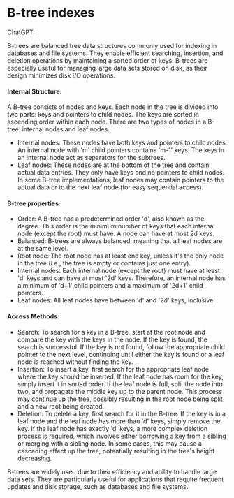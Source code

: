 # B-tree indexes

ChatGPT:

B-trees are balanced tree data structures commonly used for indexing in databases and file systems. They enable efficient searching, insertion, and deletion operations by maintaining a sorted order of keys. B-trees are especially useful for managing large data sets stored on disk, as their design minimizes disk I/O operations.

#### Internal Structure:

A B-tree consists of nodes and keys. Each node in the tree is divided into two parts: keys and pointers to child nodes. The keys are sorted in ascending order within each node. There are two types of nodes in a B-tree: internal nodes and leaf nodes.

* Internal nodes: These nodes have both keys and pointers to child nodes. An internal node with 'm' child pointers contains 'm-1' keys. The keys in an internal node act as separators for the subtrees.
* Leaf nodes: These nodes are at the bottom of the tree and contain actual data entries. They only have keys and no pointers to child nodes. In some B-tree implementations, leaf nodes may contain pointers to the actual data or to the next leaf node (for easy sequential access).

#### B-tree properties:

* Order: A B-tree has a predetermined order 'd', also known as the degree. This order is the minimum number of keys that each internal node (except the root) must have. A node can have at most 2d keys.
* Balanced: B-trees are always balanced, meaning that all leaf nodes are at the same level.
* Root node: The root node has at least one key, unless it's the only node in the tree (i.e., the tree is empty or contains just one entry).
* Internal nodes: Each internal node (except the root) must have at least 'd' keys and can have at most '2d' keys. Therefore, an internal node has a minimum of 'd+1' child pointers and a maximum of '2d+1' child pointers.
* Leaf nodes: All leaf nodes have between 'd' and '2d' keys, inclusive.

#### Access Methods:

* Search: To search for a key in a B-tree, start at the root node and compare the key with the keys in the node. If the key is found, the search is successful. If the key is not found, follow the appropriate child pointer to the next level, continuing until either the key is found or a leaf node is reached without finding the key.
* Insertion: To insert a key, first search for the appropriate leaf node where the key should be inserted. If the leaf node has room for the key, simply insert it in sorted order. If the leaf node is full, split the node into two, and propagate the middle key up to the parent node. This process may continue up the tree, possibly resulting in the root node being split and a new root being created.
* Deletion: To delete a key, first search for it in the B-tree. If the key is in a leaf node and the leaf node has more than 'd' keys, simply remove the key. If the leaf node has exactly 'd' keys, a more complex deletion process is required, which involves either borrowing a key from a sibling or merging with a sibling node. In some cases, this may cause a cascading effect up the tree, potentially resulting in the tree's height decreasing.

B-trees are widely used due to their efficiency and ability to handle large data sets. They are particularly useful for applications that require frequent updates and disk storage, such as databases and file systems.